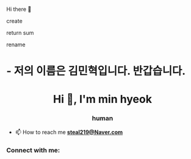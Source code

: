 ### 
Hi there 👋

create

return sum

rename

# - 저의 이름은 김민혁입니다. 반갑습니다.
<h1 align="center">Hi 👋, I'm min hyeok</h1>
<h3 align="center">human</h3>

- 📫 How to reach me **steal219@Naver.com**

<h3 align="left">Connect with me:</h3>
<p align="left">
</p>

<!--
**ssoo221/ssoo221** is a ✨ _special_ ✨ repository because its `README.md` (this file) appears on your GitHub profile.

Here are some ideas to get you started:

